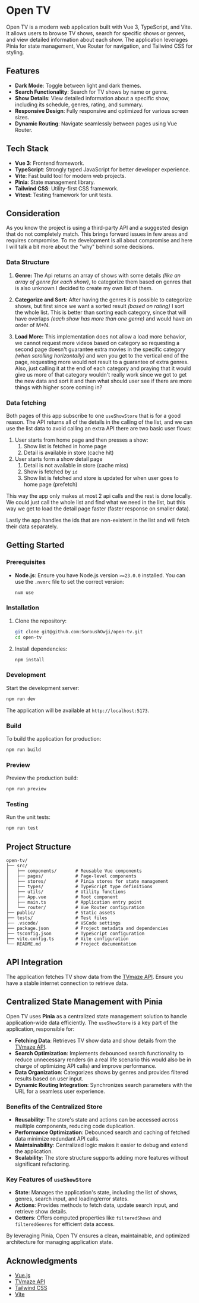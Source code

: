 # Open TV

Open TV is a modern web application built with Vue 3, TypeScript, and Vite. It allows users to browse TV shows, search for specific shows or genres, and view detailed information about each show. The application leverages Pinia for state management, Vue Router for navigation, and Tailwind CSS for styling.

## Features

- **Dark Mode**: Toggle between light and dark themes.
- **Search Functionality**: Search for TV shows by name or genre.
- **Show Details**: View detailed information about a specific show, including its schedule, genres, rating, and summary.
- **Responsive Design**: Fully responsive and optimized for various screen sizes.
- **Dynamic Routing**: Navigate seamlessly between pages using Vue Router.

## Tech Stack

- **Vue 3**: Frontend framework.
- **TypeScript**: Strongly typed JavaScript for better developer experience.
- **Vite**: Fast build tool for modern web projects.
- **Pinia**: State management library.
- **Tailwind CSS**: Utility-first CSS framework.
- **Vitest**: Testing framework for unit tests.

## Consideration

As you know the project is using a third-party API and a suggested design that do not completely match. This brings forward issues in few areas and requires compromise. To me development is all about compromise and here I will talk a bit more about the "why" behind some decisions.

### Data Structure

1. **Genre:** The Api returns an array of shows with some details _(like an array of genre for each show)_, to categorize them based on genres that is also unknown I decided to create my own list of them.

2. **Categorize and Sort:** After having the genres it is possible to categorize shows, but first since we want a sorted result _(based on rating)_ I sort the whole list. This is better than sorting each category, since that will have overlaps _(each show has more than one genre)_ and would have an order of M\*N.

3. **Load More:** This implementation does not allow a load more behavior, we cannot request more videos based on category so requesting a second page doesn't guarantee extra movies in the specific category _(when scrolling horizontally)_ and wen you get to the vertical end of the page, requesting more would not result to a guarantee of extra genres. Also, just calling it at the end of each category and praying that it would give us more of that category wouldn't really work since we got to get the new data and sort it and then what should user see if there are more things with higher score coming in?

### Data fetching

Both pages of this app subscribe to one `useShowStore` that is for a good reason. The API returns all of the details in the calling of the list, and we can use the list data to avoid calling an extra API there are two basic user flows:

1. User starts from home page and then presses a show:
   1. Show list is fetched in home page
   2. Detail is available in store (cache hit)
2. User starts form a show detail page
   1. Detail is not available in store (cache miss)
   2. Show is fetched by `id`
   3. Show list is fetched and store is updated for when user goes to home page (prefetch)

This way the app only makes at most 2 api calls and the rest is done locally. We could just call the whole list and find what we need in the list, but this way we get to load the detail page faster (faster response on smaller data).

Lastly the app handles the ids that are non-existent in the list and will fetch their data separately.

## Getting Started

### Prerequisites

- **Node.js**: Ensure you have Node.js version `>=23.0.0` installed. You can use the `.nvmrc` file to set the correct version:
  ```bash
  nvm use
  ```

### Installation

1. Clone the repository:

   ```bash
   git clone git@github.com:SoroushOwji/open-tv.git
   cd open-tv
   ```

2. Install dependencies:
   ```bash
   npm install
   ```

### Development

Start the development server:

```bash
npm run dev
```

The application will be available at `http://localhost:5173`.

### Build

To build the application for production:

```bash
npm run build
```

### Preview

Preview the production build:

```bash
npm run preview
```

### Testing

Run the unit tests:

```bash
npm run test
```

## Project Structure

```
open-tv/
├── src/
│   ├── components/       # Reusable Vue components
│   ├── pages/            # Page-level components
│   ├── stores/           # Pinia stores for state management
│   ├── types/            # TypeScript type definitions
│   ├── utils/            # Utility functions
│   ├── App.vue           # Root component
│   ├── main.ts           # Application entry point
│   └── router/           # Vue Router configuration
├── public/               # Static assets
├── tests/                # Test files
├── .vscode/              # VSCode settings
├── package.json          # Project metadata and dependencies
├── tsconfig.json         # TypeScript configuration
├── vite.config.ts        # Vite configuration
└── README.md             # Project documentation
```

## API Integration

The application fetches TV show data from the [TVmaze API](https://www.tvmaze.com/api). Ensure you have a stable internet connection to retrieve data.

## Centralized State Management with Pinia

Open TV uses **Pinia** as a centralized state management solution to handle application-wide data efficiently. The `useShowStore` is a key part of the application, responsible for:

- **Fetching Data**: Retrieves TV show data and show details from the [TVmaze API](https://www.tvmaze.com/api).
- **Search Optimization**: Implements debounced search functionality to reduce unnecessary renders (in a real life scenario this would also be in charge of optimizing API calls) and improve performance.
- **Data Organization**: Categorizes shows by genres and provides filtered results based on user input.
- **Dynamic Routing Integration**: Synchronizes search parameters with the URL for a seamless user experience.

### Benefits of the Centralized Store

- **Reusability**: The store's state and actions can be accessed across multiple components, reducing code duplication.
- **Performance Optimization**: Debounced search and caching of fetched data minimize redundant API calls.
- **Maintainability**: Centralized logic makes it easier to debug and extend the application.
- **Scalability**: The store structure supports adding more features without significant refactoring.

### Key Features of `useShowStore`

- **State**: Manages the application's state, including the list of shows, genres, search input, and loading/error states.
- **Actions**: Provides methods to fetch data, update search input, and retrieve show details.
- **Getters**: Offers computed properties like `filteredShows` and `filteredGenres` for efficient data access.

By leveraging Pinia, Open TV ensures a clean, maintainable, and optimized architecture for managing application state.

## Acknowledgments

- [Vue.js](https://vuejs.org/)
- [TVmaze API](https://www.tvmaze.com/api)
- [Tailwind CSS](https://tailwindcss.com/)
- [Vite](https://vitejs.dev/)
